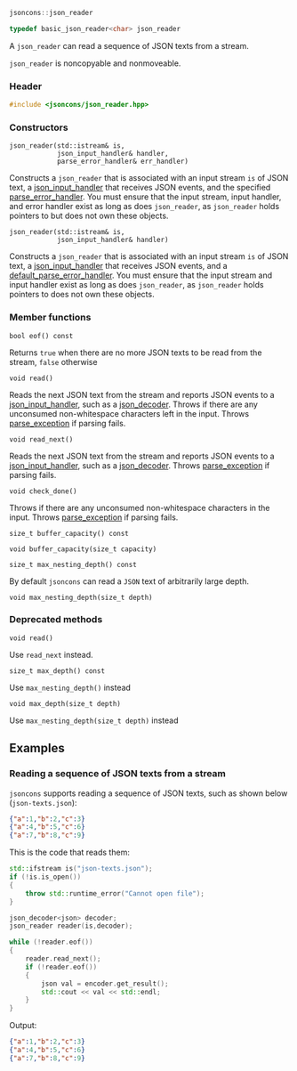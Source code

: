 ```c++
jsoncons::json_reader

typedef basic_json_reader<char> json_reader
```
A `json_reader` can read a sequence of JSON texts from a stream.

`json_reader` is noncopyable and nonmoveable.

### Header
```c++
#include <jsoncons/json_reader.hpp>
```
### Constructors

    json_reader(std::istream& is,
                json_input_handler& handler,
                parse_error_handler& err_handler)
Constructs a `json_reader` that is associated with an input stream `is` of JSON text, a [json_input_handler](json_input_handler) that receives JSON events, and the specified [parse_error_handler](parse_error_handler).
You must ensure that the input stream, input handler, and error handler exist as long as does `json_reader`, as `json_reader` holds pointers to but does not own these objects.

    json_reader(std::istream& is,
                json_input_handler& handler)
Constructs a `json_reader` that is associated with an input stream `is` of JSON text, a [json_input_handler](json_input_handler) that receives JSON events, and a [default_parse_error_handler](default_parse_error_handler).
You must ensure that the input stream and input handler exist as long as does `json_reader`, as `json_reader` holds pointers to does not own these objects.

### Member functions

    bool eof() const
Returns `true` when there are no more JSON texts to be read from the stream, `false` otherwise

    void read()
Reads the next JSON text from the stream and reports JSON events to a [json_input_handler](json_input_handler), such as a [json_decoder](json_decoder).
Throws if there are any unconsumed non-whitespace characters left in the input.
Throws [parse_exception](parse_exception) if parsing fails.

    void read_next()
Reads the next JSON text from the stream and reports JSON events to a [json_input_handler](json_input_handler), such as a [json_decoder](json_decoder).
Throws [parse_exception](parse_exception) if parsing fails.

    void check_done()
Throws if there are any unconsumed non-whitespace characters in the input.
Throws [parse_exception](parse_exception) if parsing fails.

    size_t buffer_capacity() const

    void buffer_capacity(size_t capacity)

    size_t max_nesting_depth() const
By default `jsoncons` can read a `JSON` text of arbitrarily large depth.

    void max_nesting_depth(size_t depth)

### Deprecated methods

    void read()
Use `read_next` instead. 

    size_t max_depth() const
Use `max_nesting_depth()` instead

    void max_depth(size_t depth)
Use `max_nesting_depth(size_t depth)` instead

## Examples


### Reading a sequence of JSON texts from a stream

`jsoncons` supports reading a sequence of JSON texts, such as shown below (`json-texts.json`):
```json
{"a":1,"b":2,"c":3}
{"a":4,"b":5,"c":6}
{"a":7,"b":8,"c":9}
```
This is the code that reads them: 
```c++
std::ifstream is("json-texts.json");
if (!is.is_open())
{
    throw std::runtime_error("Cannot open file");
}

json_decoder<json> decoder;
json_reader reader(is,decoder);

while (!reader.eof())
{
    reader.read_next();
    if (!reader.eof())
    {
        json val = encoder.get_result();
        std::cout << val << std::endl;
    }
}
```
Output:
```json
{"a":1,"b":2,"c":3}
{"a":4,"b":5,"c":6}
{"a":7,"b":8,"c":9}
```
